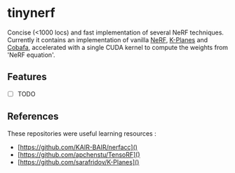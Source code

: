 # tinynerf

Concise (<1000 locs) and fast implementation of several NeRF techniques. Currently it contains an implementation of vanilla [NeRF](https://arxiv.org/abs/2003.08934), [K-Planes](https://arxiv.org/abs/2301.10241) and [Cobafa](https://arxiv.org/abs/2302.01226), accelerated with a single CUDA kernel to compute the weights from 'NeRF equation'.

[](https://user-images.githubusercontent.com/53355258/227556618-2e01b870-4191-4323-b254-c13c01c428db.mp4)

## Features

- [ ] TODO

## References

These repositories were useful learning resources :
- [https://github.com/KAIR-BAIR/nerfacc]()
- [https://github.com/apchenstu/TensoRF]()
- [https://github.com/sarafridov/K-Planes]()
